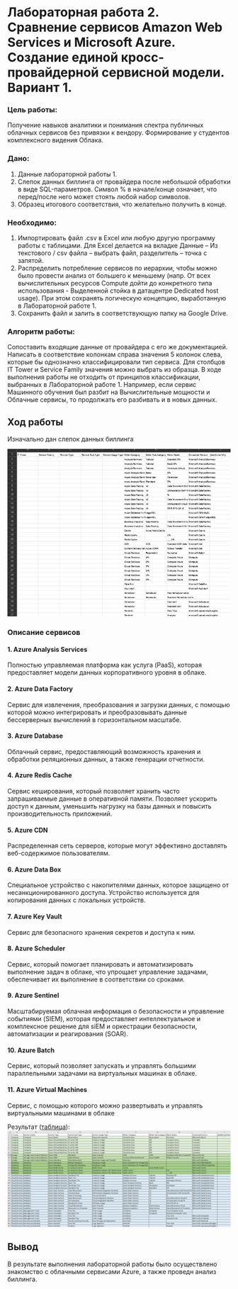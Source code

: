 # Лабораторная работа 2. Сравнение сервисов Amazon Web Services и Microsoft Azure. Создание единой кросс-провайдерной сервисной модели. Вариант 1.

### Цель работы:

Получение навыков аналитики и понимания спектра публичных облачных сервисов без привязки к вендору. Формирование у студентов комплексного видения Облака. 

### Дано:

1. Данные лабораторной работы 1.
2. Слепок данных биллинга от провайдера после небольшой обработки в виде SQL-параметров. Символ % в начале/конце означает, что перед/после него может стоять любой набор символов.
3. Образец итогового соответствия, что желательно получить в конце. 

### Необходимо:

1. Импортировать файл .csv в Excel или любую другую программу работы с таблицами. Для Excel делается на вкладке Данные – Из текстового / csv файла – выбрать файл, разделитель – точка с запятой.
2. Распределить потребление сервисов по иерархии, чтобы можно было провести анализ от большего к меньшему (напр. От всех вычислительных ресурсов Compute дойти до конкретного типа использования - Выделенной стойка в датацентре Dedicated host usage). При этом сохранять логическую концепцию, выработанную в Лабораторной работе 1.
3. Сохранить файл и залить в соответствующую папку на Google Drive.

### Алгоритм работы:

Сопоставить входящие данные от провайдера с его же документацией. Написать в соответствие колонкам справа значения 5 колонок слева, которые бы однозначно классифицировали тип сервиса. Для столбцов IT Tower и Service Family значения можно выбрать из образца. В ходе выполнения работы не отходить от принципов классификации, выбранных в Лабораторной работе 1. Например, если сервис Машинного обучения был разбит на Вычислительные мощности и Облачные сервисы, то продолжать его разбивать и в новых данных.

## Ход работы

Изначально дан слепок данных биллинга

![Исходные данные](https://github.com/lisalaktionova/itmo_devops-clouds/blob/main/Clouds/Labs/Lab_2/1.png)

### Описание сервисов

#### 1. Azure Analysis Services

Полностью управляемая платформа как услуга (PaaS), которая предоставляет модели данных корпоративного уровня в облаке.

#### 2. Azure Data Factory

Сервис для извлечения, преобразования и загрузки данных, с помощью которой можно интегрировать и преобразовывать данные бессерверных вычислений в горизонтальном масштабе.

#### 3. Azure Database

Облачный сервис, предоставляющий возможность хранения и обработки реляционных данных, а также генерации отчетности.

#### 4. Azure Redis Cache

Сервис кеширования, который позволяет хранить часто запрашиваемые данные в оперативной памяти. Позволяет ускорить доступ к данным, уменьшить нагрузку на базы данных и повысить производительность приложений.

#### 5. Azure CDN

Распределенная сеть серверов, которые могут эффективно доставлять веб-содержимое пользователям.

#### 6. Azure Data Box

Специальное устройство с накопителями данных, которое защищено от несанкционированного доступа. Устройство используется для копирования данных с локальных устройств.

#### 7. Azure Key Vault

Сервис для безопасного хранения секретов и доступа к ним.

#### 8. Azure Scheduler

Сервис, который помогает планировать и автоматизировать выполнение задач в облаке, что упрощает управление задачами, обеспечивает их выполнение в соответствии со сроками.

#### 9. Azure Sentinel

Масштабируемая облачная информация о безопасности и управление событиями (SIEM), которая предоставляет интеллектуальное и комплексное решение для siEM и оркестрации безопасности, автоматизации и реагирования (SOAR).

#### 10. Azure Batch

Сервис, который позволяет запускать и управлять большими параллельными задачами на виртуальных машинах в облаке.

#### 11. Azure Virtual Machines

Сервис, с помощью которого можно развертывать и управлять виртуальными машинами в облаке

Результат ([таблица](https://drive.google.com/file/d/1vxXnoHGCprxDeb4CZXeKhywHHImehOOP/view?usp=drive_link)):
![Итог](https://github.com/lisalaktionova/itmo_devops-clouds/blob/main/Clouds/Labs/Lab_2/2.png)

## Вывод

В результате выполнения лабораторной работы было осуществлено знакомство с облачными сервисами Azure, а также проведн анализ биллинга.
